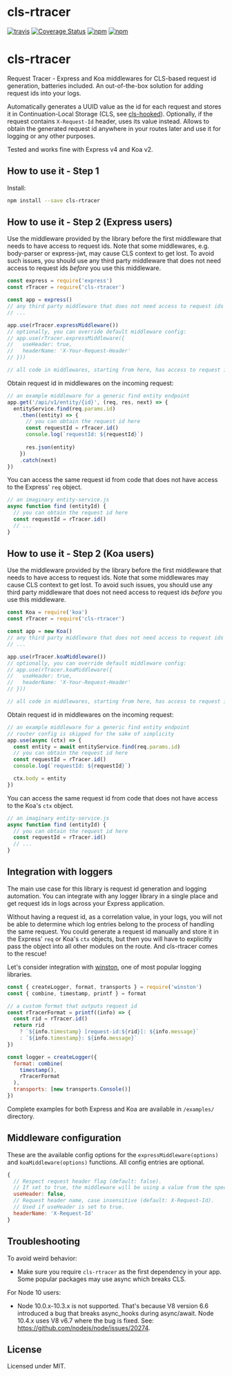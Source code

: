 # cls-rtracer

[![travis](https://travis-ci.org/puzpuzpuz/cls-rtracer.svg?branch=master)](https://travis-ci.org/puzpuzpuz/cls-rtracer.svg?branch=master)
[![Coverage Status](https://coveralls.io/repos/github/puzpuzpuz/cls-rtracer/badge.svg?branch=master)](https://coveralls.io/github/puzpuzpuz/cls-rtracer?branch=master)
[![npm](https://img.shields.io/npm/v/cls-rtracer.svg)](https://www.npmjs.com/package/cls-rtracer)
[![npm](https://img.shields.io/npm/dm/cls-rtracer.svg)](https://www.npmjs.com/package/cls-rtracer)

# cls-rtracer

Request Tracer - Express and Koa middlewares for CLS-based request id generation, batteries included. An out-of-the-box solution for adding request ids into your logs.

Automatically generates a UUID value as the id for each request and stores it in Continuation-Local Storage (CLS, see [cls-hooked](https://github.com/jeff-lewis/cls-hooked)). Optionally, if the request contains `X-Request-Id` header, uses its value instead. Allows to obtain the generated request id anywhere in your routes later and use it for logging or any other purposes.

Tested and works fine with Express v4 and Koa v2.

## How to use it - Step 1

Install:

```bash
npm install --save cls-rtracer
```

## How to use it - Step 2 (Express users)

Use the middleware provided by the library before the first middleware that needs to have access to request ids. Note that some middlewares, e.g. body-parser or express-jwt, may cause CLS context to get lost. To avoid such issues, you should use any third party middleware that does not need access to request ids *before* you use this middleware.

```javascript
const express = require('express')
const rTracer = require('cls-rtracer')

const app = express()
// any third party middleware that does not need access to request ids goes here
// ...

app.use(rTracer.expressMiddleware())
// optionally, you can override default middleware config:
// app.use(rTracer.expressMiddleware({
//   useHeader: true,
//   headerName: 'X-Your-Request-Header'
// }))

// all code in middlewares, starting from here, has access to request ids
```

Obtain request id in middlewares on the incoming request:

```javascript
// an example middleware for a generic find entity endpoint
app.get('/api/v1/entity/{id}', (req, res, next) => {
  entityService.find(req.params.id)
    .then((entity) => {
      // you can obtain the request id here
      const requestId = rTracer.id()
      console.log(`requestId: ${requestId}`)
      
      res.json(entity)
    })
    .catch(next)
})
```

You can access the same request id from code that does not have access to the Express' `req` object.

```javascript
// an imaginary entity-service.js
async function find (entityId) {
  // you can obtain the request id here
  const requestId = rTracer.id()
  // ...
}
```

## How to use it - Step 2 (Koa users)

Use the middleware provided by the library before the first middleware that needs to have access to request ids. Note that some middlewares may cause CLS context to get lost. To avoid such issues, you should use any third party middleware that does not need access to request ids *before* you use this middleware.

```javascript
const Koa = require('koa')
const rTracer = require('cls-rtracer')

const app = new Koa()
// any third party middleware that does not need access to request ids goes here
// ...

app.use(rTracer.koaMiddleware())
// optionally, you can override default middleware config:
// app.use(rTracer.koaMiddleware({
//   useHeader: true,
//   headerName: 'X-Your-Request-Header'
// }))

// all code in middlewares, starting from here, has access to request ids
```

Obtain request id in middlewares on the incoming request:

```javascript
// an example middleware for a generic find entity endpoint
// router config is skipped for the sake of simplicity
app.use(async (ctx) => {
  const entity = await entityService.find(req.params.id)
  // you can obtain the request id here
  const requestId = rTracer.id()
  console.log(`requestId: ${requestId}`)

  ctx.body = entity
})
```

You can access the same request id from code that does not have access to the Koa's `ctx` object.

```javascript
// an imaginary entity-service.js
async function find (entityId) {
  // you can obtain the request id here
  const requestId = rTracer.id()
  // ...
}
```

## Integration with loggers

The main use case for this library is request id generation and logging automation. You can integrate with any logger library in a single place and get request ids in logs across your Express application.

Without having a request id, as a correlation value, in your logs, you will not be able to determine which log entries belong to the process of handling the same request. You could generate a request id manually and store it in the Express' `req` or Koa's `ctx` objects, but then you will have to explicitly pass the object into all other modules on the route. And cls-rtracer comes to the rescue!

Let's consider integration with [winston](https://github.com/winstonjs/winston), one of most popular logging libraries.

```javascript
const { createLogger, format, transports } = require('winston')
const { combine, timestamp, printf } = format

// a custom format that outputs request id
const rTracerFormat = printf((info) => {
  const rid = rTracer.id()
  return rid
    ? `${info.timestamp} [request-id:${rid}]: ${info.message}`
    : `${info.timestamp}: ${info.message}`
})

const logger = createLogger({
  format: combine(
    timestamp(),
    rTracerFormat
  ),
  transports: [new transports.Console()]
})
```

Complete examples for both Express and Koa are available in `/examples/` directory.

## Middleware configuration

These are the available config options for the `expressMiddleware(options)` and `koaMiddleware(options)` functions. All config entries are optional.

```javascript
{
  // Respect request header flag (default: false).
  // If set to true, the middleware will be using a value from the specified header (if the value is present).
  useHeader: false,
  // Request header name, case insensitive (default: X-Request-Id).
  // Used if useHeader is set to true.
  headerName: 'X-Request-Id'
}
```

## Troubleshooting

To avoid weird behavior:

* Make sure you require `cls-rtracer` as the first dependency in your app. Some popular packages may use async which breaks CLS.

For Node 10 users:

* Node 10.0.x-10.3.x is not supported. That's because V8 version 6.6 introduced a bug that breaks async_hooks during async/await. Node 10.4.x uses V8 v6.7 where the bug is fixed. See: https://github.com/nodejs/node/issues/20274.

## License

Licensed under MIT.
